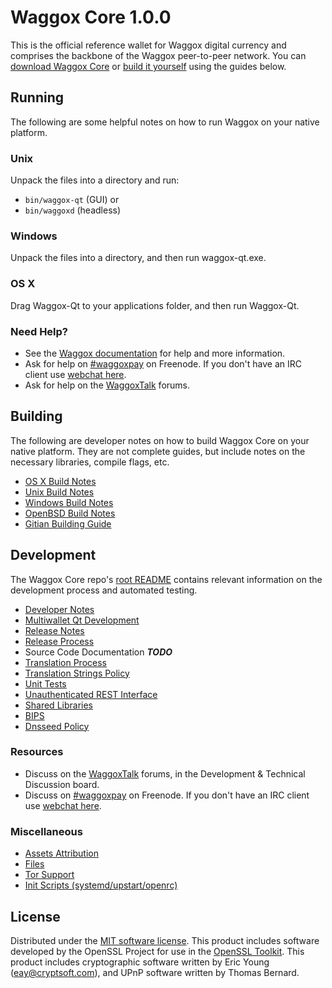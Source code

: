 Waggox Core 1.0.0
=====================

This is the official reference wallet for Waggox digital currency and comprises the backbone of the Waggox peer-to-peer network. You can [download Waggox Core](https://www.waggox.org/downloads/) or [build it yourself](#building) using the guides below.

Running
---------------------
The following are some helpful notes on how to run Waggox on your native platform.

### Unix

Unpack the files into a directory and run:

- `bin/waggox-qt` (GUI) or
- `bin/waggoxd` (headless)

### Windows

Unpack the files into a directory, and then run waggox-qt.exe.

### OS X

Drag Waggox-Qt to your applications folder, and then run Waggox-Qt.

### Need Help?

* See the [Waggox documentation](https://waggoxpay.atlassian.net/wiki/display/DOC)
for help and more information.
* Ask for help on [#waggoxpay](http://webchat.freenode.net?channels=waggoxpay) on Freenode. If you don't have an IRC client use [webchat here](http://webchat.freenode.net?channels=waggoxpay).
* Ask for help on the [WaggoxTalk](https://waggoxtalk.org/) forums.

Building
---------------------
The following are developer notes on how to build Waggox Core on your native platform. They are not complete guides, but include notes on the necessary libraries, compile flags, etc.

- [OS X Build Notes](build-osx.md)
- [Unix Build Notes](build-unix.md)
- [Windows Build Notes](build-windows.md)
- [OpenBSD Build Notes](build-openbsd.md)
- [Gitian Building Guide](gitian-building.md)

Development
---------------------
The Waggox Core repo's [root README](/README.md) contains relevant information on the development process and automated testing.

- [Developer Notes](developer-notes.md)
- [Multiwallet Qt Development](multiwallet-qt.md)
- [Release Notes](release-notes.md)
- [Release Process](release-process.md)
- Source Code Documentation ***TODO***
- [Translation Process](translation_process.md)
- [Translation Strings Policy](translation_strings_policy.md)
- [Unit Tests](unit-tests.md)
- [Unauthenticated REST Interface](REST-interface.md)
- [Shared Libraries](shared-libraries.md)
- [BIPS](bips.md)
- [Dnsseed Policy](dnsseed-policy.md)

### Resources
* Discuss on the [WaggoxTalk](https://waggoxtalk.org/) forums, in the Development & Technical Discussion board.
* Discuss on [#waggoxpay](http://webchat.freenode.net/?channels=waggoxpay) on Freenode. If you don't have an IRC client use [webchat here](http://webchat.freenode.net/?channels=waggoxpay).

### Miscellaneous
- [Assets Attribution](assets-attribution.md)
- [Files](files.md)
- [Tor Support](tor.md)
- [Init Scripts (systemd/upstart/openrc)](init.md)

License
---------------------
Distributed under the [MIT software license](http://www.opensource.org/licenses/mit-license.php).
This product includes software developed by the OpenSSL Project for use in the [OpenSSL Toolkit](https://www.openssl.org/). This product includes
cryptographic software written by Eric Young ([eay@cryptsoft.com](mailto:eay@cryptsoft.com)), and UPnP software written by Thomas Bernard.
